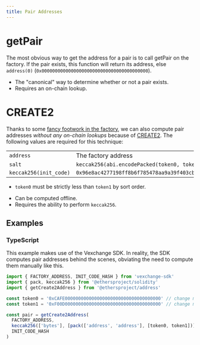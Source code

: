 ```yaml
---
title: Pair Addresses
---
```


# getPair

The most obvious way to get the address for a pair is to call <Link to='/docs/v2/smart-contracts/factory/#getpair'>getPair</Link> on the factory. If the pair exists, this function will return its address, else `address(0)` (`0x0000000000000000000000000000000000000000`).

- The "canonical" way to determine whether or not a pair exists.
- Requires an on-chain lookup.

# CREATE2

Thanks to some [fancy footwork in the factory](https://github.com/Vexchange/Vexchange-v2-core/blob/master/contracts/VexchangeV2Factory.sol#L32), we can also compute pair addresses _without any on-chain lookups_ because of [CREATE2](https://eips.ethereum.org/EIPS/eip-1014). The following values are required for this technique:

|                        |                                                                                 |
| :--------------------- | :------------------------------------------------------------------------------ |
| `address`              | The <Link to='/docs/v2/smart-contracts/factory/#address'>factory address</Link> |
| `salt`                 | `keccak256(abi.encodePacked(token0, token1))`                                   |
| `keccak256(init_code)` | `0x96e8ac4277198ff8b6f785478aa9a39f403cb768dd02cbee326c3e7da348845f`            |

- `token0` must be strictly less than `token1` by sort order.

* Can be computed offline.
* Requires the ability to perform `keccak256`.

## Examples

### TypeScript

This example makes use of the <Link to='docs/v2/SDK/getting-started'>Vexchange SDK</Link>. In reality, the SDK computes pair addresses behind the scenes, obviating the need to compute them manually like this.

```typescript
import { FACTORY_ADDRESS, INIT_CODE_HASH } from 'vexchange-sdk'
import { pack, keccak256 } from '@ethersproject/solidity'
import { getCreate2Address } from '@ethersproject/address'

const token0 = '0xCAFE000000000000000000000000000000000000' // change me!
const token1 = '0xF00D000000000000000000000000000000000000' // change me!

const pair = getCreate2Address(
  FACTORY_ADDRESS,
  keccak256(['bytes'], [pack(['address', 'address'], [token0, token1])]),
  INIT_CODE_HASH
)
```
